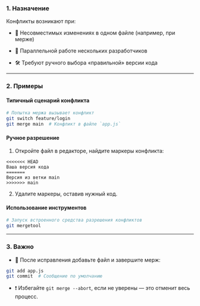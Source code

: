 ### 1. Назначение

Конфликты возникают при:

- 🔀 Несовместимых изменениях в одном файле (например, при мерже)

- 👥 Параллельной работе нескольких разработчиков

- 🛠️ Требуют ручного выбора «правильной» версии кода

---
### 2. Примеры

#### Типичный сценарий конфликта
```bash
# Попытка мержа вызывает конфликт  
git switch feature/login  
git merge main  # Конфликт в файле `app.js`  
```
#### Ручное разрешение

1. Откройте файл в редакторе, найдите маркеры конфликта:
```plaintext
<<<<<<< HEAD  
Ваша версия кода  
=======  
Версия из ветки main  
>>>>>>> main  
```
2. Удалите маркеры, оставив нужный код.

#### Использование инструментов

```bash
# Запуск встроенного средства разрешения конфликтов  
git mergetool  
```

---
### 3. Важно

- 🔄 После исправления добавьте файл и завершите мерж:
```bash
git add app.js  
git commit  # Сообщение по умолчанию  
```

- ❗ Избегайте `git merge --abort`, если не уверены — это отменит весь процесс.